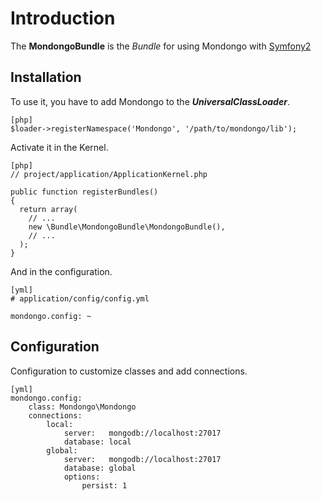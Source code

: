 Introduction
============

The **MondongoBundle** is the _Bundle_ for using Mondongo with
[Symfony2](http://symfony-reloaded.org/)

Installation
-----------

To use it, you have to add Mondongo to the **_UniversalClassLoader_**.

    [php]
    $loader->registerNamespace('Mondongo', '/path/to/mondongo/lib');

Activate it in the Kernel.

    [php]
    // project/application/ApplicationKernel.php

    public function registerBundles()
    {
      return array(
        // ...
        new \Bundle\MondongoBundle\MondongoBundle(),
        // ...
      );
    }

And in the configuration.

    [yml]
    # application/config/config.yml

    mondongo.config: ~

Configuration
-------------

Configuration to customize classes and add connections.

    [yml]
    mondongo.config:
        class: Mondongo\Mondongo
        connections:
            local:
                server:   mongodb://localhost:27017
                database: local
            global:
                server:   mongodb://localhost:27017
                database: global
                options:
                    persist: 1
